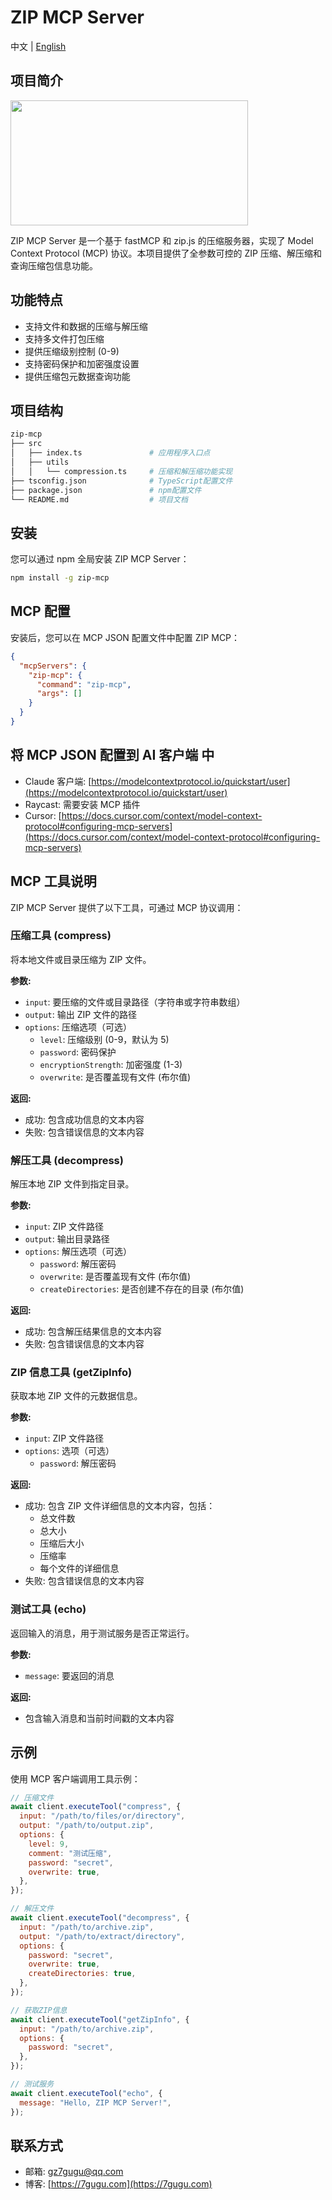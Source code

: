 # ZIP MCP Server

中文 | [English](README.md)

## 项目简介

<a href="https://glama.ai/mcp/servers/@7gugu/zip-mcp">
  <img width="380" height="200" src="https://glama.ai/mcp/servers/@7gugu/zip-mcp/badge" />
</a>

ZIP MCP Server 是一个基于 fastMCP 和 zip.js 的压缩服务器，实现了 Model Context Protocol (MCP) 协议。本项目提供了全参数可控的 ZIP 压缩、解压缩和查询压缩包信息功能。

## 功能特点

- 支持文件和数据的压缩与解压缩
- 支持多文件打包压缩
- 提供压缩级别控制 (0-9)
- 支持密码保护和加密强度设置
- 提供压缩包元数据查询功能

## 项目结构

```bash
zip-mcp
├── src
│   ├── index.ts               # 应用程序入口点
│   ├── utils
│   │   └── compression.ts     # 压缩和解压缩功能实现
├── tsconfig.json              # TypeScript配置文件
├── package.json               # npm配置文件
└── README.md                  # 项目文档
```

## 安装

您可以通过 npm 全局安装 ZIP MCP Server：

```bash
npm install -g zip-mcp
```

## MCP 配置

安装后，您可以在 MCP JSON 配置文件中配置 ZIP MCP：

```json
{
  "mcpServers": {
    "zip-mcp": {
      "command": "zip-mcp",
      "args": []
    }
  }
}
```

## 将 MCP JSON 配置到 AI 客户端 中

- Claude 客户端: [https://modelcontextprotocol.io/quickstart/user](https://modelcontextprotocol.io/quickstart/user)
- Raycast: 需要安装 MCP 插件
- Cursor: [https://docs.cursor.com/context/model-context-protocol#configuring-mcp-servers](https://docs.cursor.com/context/model-context-protocol#configuring-mcp-servers)

## MCP 工具说明

ZIP MCP Server 提供了以下工具，可通过 MCP 协议调用：

### 压缩工具 (compress)

将本地文件或目录压缩为 ZIP 文件。

**参数:**

- `input`: 要压缩的文件或目录路径（字符串或字符串数组）
- `output`: 输出 ZIP 文件的路径
- `options`: 压缩选项（可选）
  - `level`: 压缩级别 (0-9，默认为 5)
  - `password`: 密码保护
  - `encryptionStrength`: 加密强度 (1-3)
  - `overwrite`: 是否覆盖现有文件 (布尔值)

**返回:**

- 成功: 包含成功信息的文本内容
- 失败: 包含错误信息的文本内容

### 解压工具 (decompress)

解压本地 ZIP 文件到指定目录。

**参数:**

- `input`: ZIP 文件路径
- `output`: 输出目录路径
- `options`: 解压选项（可选）
  - `password`: 解压密码
  - `overwrite`: 是否覆盖现有文件 (布尔值)
  - `createDirectories`: 是否创建不存在的目录 (布尔值)

**返回:**

- 成功: 包含解压结果信息的文本内容
- 失败: 包含错误信息的文本内容

### ZIP 信息工具 (getZipInfo)

获取本地 ZIP 文件的元数据信息。

**参数:**

- `input`: ZIP 文件路径
- `options`: 选项（可选）
  - `password`: 解压密码

**返回:**

- 成功: 包含 ZIP 文件详细信息的文本内容，包括：
  - 总文件数
  - 总大小
  - 压缩后大小
  - 压缩率
  - 每个文件的详细信息
- 失败: 包含错误信息的文本内容

### 测试工具 (echo)

返回输入的消息，用于测试服务是否正常运行。

**参数:**

- `message`: 要返回的消息

**返回:**

- 包含输入消息和当前时间戳的文本内容

## 示例

使用 MCP 客户端调用工具示例：

```javascript
// 压缩文件
await client.executeTool("compress", {
  input: "/path/to/files/or/directory",
  output: "/path/to/output.zip",
  options: {
    level: 9,
    comment: "测试压缩",
    password: "secret",
    overwrite: true,
  },
});

// 解压文件
await client.executeTool("decompress", {
  input: "/path/to/archive.zip",
  output: "/path/to/extract/directory",
  options: {
    password: "secret",
    overwrite: true,
    createDirectories: true,
  },
});

// 获取ZIP信息
await client.executeTool("getZipInfo", {
  input: "/path/to/archive.zip",
  options: {
    password: "secret",
  },
});

// 测试服务
await client.executeTool("echo", {
  message: "Hello, ZIP MCP Server!",
});
```

## 联系方式

- 邮箱: [gz7gugu@qq.com](mailto:gz7gugu@qq.com)
- 博客: [https://7gugu.com](https://7gugu.com)
